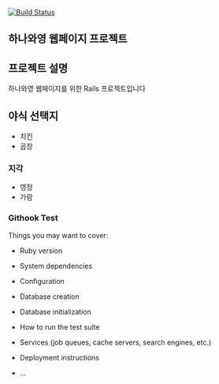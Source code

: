 [![Build Status](https://travis-ci.org/oneandzeroteam/oneandzeroWeb.svg?branch=master)](https://travis-ci.org/oneandzeroteam/oneandzeroWeb)

하나와영 웹페이지 프로젝트 
---

## 프로젝트 설명
하나와영 웹페이지를 위한 Rails 프로젝트입니다

## 야식 선택지
- 치킨
- 곱창


### 지각
- 영정
- 가람

### Githook Test


Things you may want to cover:

* Ruby version

* System dependencies

* Configuration

* Database creation

* Database initialization

* How to run the test suite

* Services (job queues, cache servers, search engines, etc.)

* Deployment instructions

* ...

